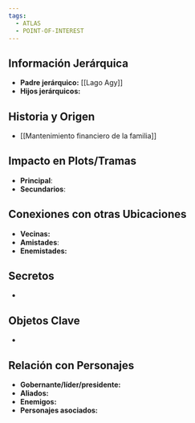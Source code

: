 ```yaml
---
tags:
  - ATLAS
  - POINT-OF-INTEREST
---
```

## Información Jerárquica
- **Padre jerárquico:** [[Lago Agy]]
- **Hijos jerárquicos:**

## Historia y Origen
- [[Mantenimiento financiero de la familia]]

## Impacto en Plots/Tramas 
- **Principal**: 
- **Secundarios**:

## Conexiones con otras Ubicaciones
- **Vecinas:**
- **Amistades**:
- **Enemistades:**

## Secretos 
- 

## Objetos Clave
- 

## Relación con Personajes 
- **Gobernante/líder/presidente:**
- **Aliados:**
- **Enemigos:**
- **Personajes asociados:**

